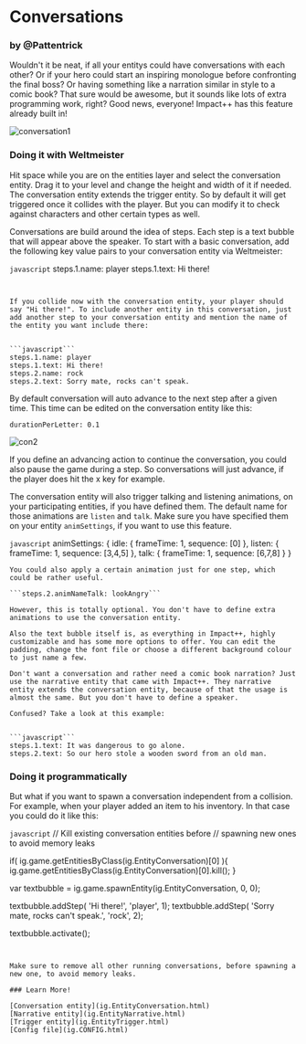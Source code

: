 <div class="hero-unit">
<h1>
Conversations
</h1>
<h3 class="subtext">by @Pattentrick</h3>
<div class="container-overview">
<p>
Wouldn't it be neat, if all your entitys could have conversations with each other? Or if your hero could start an inspiring monologue before confronting the final boss? Or having something like a narration similar in style to a comic book? That sure would be awesome, but it sounds like lots of extra programming work, right? Good news, everyone! Impact++ has this feature already built in!
</p>
</div>
</div>

![conversation1](https://f.cloud.github.com/assets/1792087/2095121/c5fc390a-8edb-11e3-8751-a6f7c89cd95b.png)

### Doing it with Weltmeister

Hit space while you are on the entities layer and select the conversation entity. Drag it to your level and change the height and width of it if needed. The conversation entity extends the trigger entity. So by default it will get triggered once it collides with the player. But you can modify it to check against characters and other certain types as well.

Conversations are build around the idea of steps. Each step is a text bubble that will appear above the speaker. To start with a basic conversation, add the following key value pairs to your conversation entity via Weltmeister:


```javascript```
steps.1.name: player
steps.1.text: Hi there!
```


If you collide now with the conversation entity, your player should say "Hi there!". To include another entity in this conversation, just add another step to your conversation entity and mention the name of the entity you want include there:


```javascript```
steps.1.name: player
steps.1.text: Hi there!
steps.2.name: rock
steps.2.text: Sorry mate, rocks can't speak.
```


By default conversation will auto advance to the next step after a given time. This time can be edited on the conversation entity like this:


```durationPerLetter: 0.1```


![con2](https://f.cloud.github.com/assets/1792087/2095128/ee279ae6-8edb-11e3-9b75-51ab2f85b832.png)

If you define an advancing action to continue the conversation, you could also pause the game during a step. So conversations will just advance, if the player does hit the x key for example.

The conversation entity will also trigger talking and listening animations, on your participating entities, if you have defined them. The default name for those animations are ```listen``` and ```talk```. Make sure you have specified them on your entity ```animSettings```, if you want to use this feature.

```javascript```
animSettings: {
	idle: {
		frameTime: 1,
		sequence: [0]
	},
	listen: {
		frameTime: 1,
		sequence: [3,4,5]
	},
	talk: {
		frameTime: 1,
		sequence: [6,7,8]
	}
}
```
You could also apply a certain animation just for one step, which could be rather useful.

```steps.2.animNameTalk: lookAngry```

However, this is totally optional. You don't have to define extra animations to use the conversation entity.

Also the text bubble itself is, as everything in Impact++, highly customizable and has some more options to offer. You can edit the padding, change the font file or choose a different background colour to just name a few. 

Don't want a conversation and rather need a comic book narration? Just use the narrative entity that came with Impact++. They narrative entity extends the conversation entity, because of that the usage is almost the same. But you don't have to define a speaker.

Confused? Take a look at this example:


```javascript```
steps.1.text: It was dangerous to go alone.
steps.2.text: So our hero stole a wooden sword from an old man.
```


### Doing it programmatically

But what if you want to spawn a conversation independent from a collision. For example, when your player added an item to his inventory. In that case you could do it like this: 


```javascript```
 // Kill existing conversation entities before
 // spawning new ones to avoid memory leaks

if( ig.game.getEntitiesByClass(ig.EntityConversation)[0] ){
	ig.game.getEntitiesByClass(ig.EntityConversation)[0].kill();
}

var textbubble = ig.game.spawnEntity(ig.EntityConversation, 0, 0);

textbubble.addStep( 'Hi there!', 'player', 1);
textbubble.addStep( 'Sorry mate, rocks can't speak.', 'rock', 2);

textbubble.activate();
```


Make sure to remove all other running conversations, before spawning a new one, to avoid memory leaks.

### Learn More!

[Conversation entity](ig.EntityConversation.html)  
[Narrative entity](ig.EntityNarrative.html)  
[Trigger entity](ig.EntityTrigger.html)  
[Config file](ig.CONFIG.html)  
